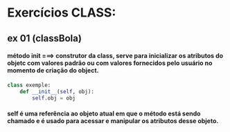 # Exercícios CLASS:

## ex 01 (classBola)
#### método init ===> construtor da class, serve para inicializar os atributos do objetc com valores padrão ou com valores fornecidos pelo usuário no momento de criação do object.
```python
class exemple:
    def __init__(self, obj):
        self.obj = obj
```
####  self é uma referência ao objeto atual em que o método está sendo chamado e é usado para acessar e manipular os atributos desse objeto.